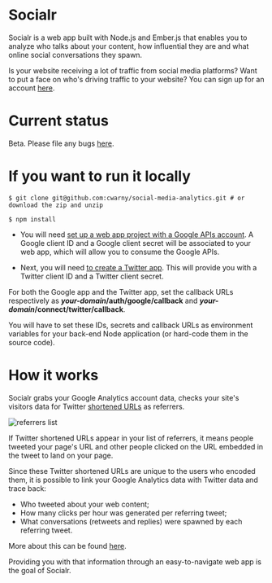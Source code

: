 # Socialr

Socialr is a web app built with Node.js and Ember.js that enables you to analyze who talks about your content, how influential they are and what online social conversations they spawn.

Is your website receiving a lot of traffic from social media platforms? Want to put a face on who's driving traffic to your website? You can sign up for an account [here](http://socialr.herokuapp.com).

# Current status

Beta. Please file any bugs [here](https://github.com/cwarny/social-media-analytics/issues).

# If you want to run it locally

```
$ git clone git@github.com:cwarny/social-media-analytics.git # or download the zip and unzip

$ npm install
```

- You will need [set up a web app project with a Google APIs account](https://developers.google.com/console/help/?hl=fr&csw=1). A Google client ID and a Google client secret will be associated to your web app, which will allow you to consume the Google APIs.

- Next, you will need [to create a Twitter app](https://dev.twitter.com/apps). This will provide you with a Twitter client ID and a Twitter client secret.

For both the Google app and the Twitter app, set the callback URLs respectively as ***your-domain*/auth/google/callback** and ***your-domain*/connect/twitter/callback**.

You will have to set these IDs, secrets and callback URLs as environment variables for your back-end Node application (or hard-code them in the source code).

# How it works

Socialr grabs your Google Analytics account data, checks your site's visitors data for Twitter [shortened URLs](https://support.twitter.com//entries/109623) as referrers. 

![referrers list](http://a1.distilledcdn.com/wp-content/uploads/2011/08/tco.png)

If Twitter shortened URLs appear in your list of referrers, it means people tweeted your page's URL and other people clicked on the URL embedded in the tweet to land on your page.

Since these Twitter shortened URLs are unique to the users who encoded them, it is possible to link your Google Analytics data with Twitter data and trace back:

- Who tweeted about your web content;
- How many clicks per hour was generated per referring tweet;
- What conversations (retweets and replies) were spawned by each referring tweet.

More about this can be found [here](http://nbviewer.ipython.org/6442821).

Providing you with that information through an easy-to-navigate web app is the goal of Socialr.